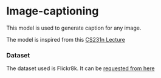# Image-captioning

This model is used to generate caption for any image.

The model is inspired from this [CS231n Lecture](https://www.youtube.com/watch?v=cO0a0QYmFm8&feature=youtu.be&t=32m25s)

### Dataset
The dataset used is Flickr8k. It can be [requested from here](https://forms.illinois.edu/sec/1713398)
